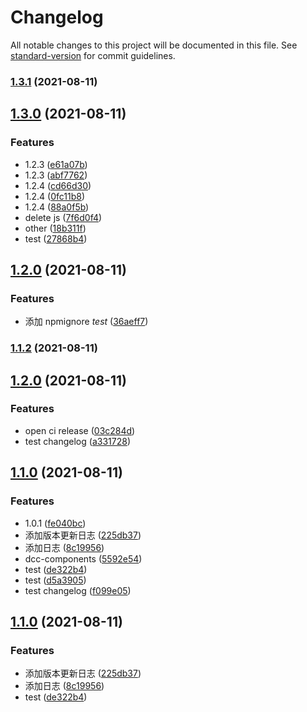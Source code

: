 # Changelog

All notable changes to this project will be documented in this file. See [standard-version](https://github.com/conventional-changelog/standard-version) for commit guidelines.

### [1.3.1](https://gitlab.codemao.cn/frontend/new-retail/dcc/dcc-tool-kit/compare/v1.3.0...v1.3.1) (2021-08-11)

## [1.3.0](https://gitlab.codemao.cn/frontend/new-retail/dcc/dcc-tool-kit/compare/v1.2.2...v1.3.0) (2021-08-11)


### Features

* 1.2.3 ([e61a07b](https://gitlab.codemao.cn/frontend/new-retail/dcc/dcc-tool-kit/commit/e61a07b5a5dc93766f8bcfaa01d16bda83c9001f))
* 1.2.3 ([abf7762](https://gitlab.codemao.cn/frontend/new-retail/dcc/dcc-tool-kit/commit/abf776287563bd0cda14324bb8bb38b961f88972))
* 1.2.4 ([cd66d30](https://gitlab.codemao.cn/frontend/new-retail/dcc/dcc-tool-kit/commit/cd66d3077a38a0be481e65e1556220082ac85353))
* 1.2.4 ([0fc11b8](https://gitlab.codemao.cn/frontend/new-retail/dcc/dcc-tool-kit/commit/0fc11b84344bb47b28da69090d88f59271fff104))
* 1.2.4 ([88a0f5b](https://gitlab.codemao.cn/frontend/new-retail/dcc/dcc-tool-kit/commit/88a0f5bb029b85056a4c9ee750b090ccdf166214))
* delete js ([7f6d0f4](https://gitlab.codemao.cn/frontend/new-retail/dcc/dcc-tool-kit/commit/7f6d0f461597358ba077711119349724ab30b097))
* other ([18b311f](https://gitlab.codemao.cn/frontend/new-retail/dcc/dcc-tool-kit/commit/18b311fac25bbf00828eda34a1767e858fe38183))
* test ([27868b4](https://gitlab.codemao.cn/frontend/new-retail/dcc/dcc-tool-kit/commit/27868b40d0bc392f80612da884771d9f2f868d82))

## [1.2.0](https://gitlab.codemao.cn/frontend/new-retail/dcc/dcc-tool-kit/compare/v1.1.2...v1.2.0) (2021-08-11)


### Features

* 添加 npmignore _test_ ([36aeff7](https://gitlab.codemao.cn/frontend/new-retail/dcc/dcc-tool-kit/commit/36aeff7e89b95adef3e104a5c55a51211ddb7bdc))

### [1.1.2](https://gitlab.codemao.cn/frontend/new-retail/dcc/dcc-tool-kit/compare/v1.2.0...v1.1.2) (2021-08-11)

## [1.2.0](https://gitlab.codemao.cn/frontend/new-retail/dcc/dcc-tool-kit/compare/v1.1.0...v1.2.0) (2021-08-11)


### Features

* open ci release ([03c284d](https://gitlab.codemao.cn/frontend/new-retail/dcc/dcc-tool-kit/commit/03c284d115cdc008e12e06875c87043c9dfa66a3))
* test changelog ([a331728](https://gitlab.codemao.cn/frontend/new-retail/dcc/dcc-tool-kit/commit/a331728fa2e3a8a6ea597c03f2b1bdc9b66cdeeb))

## [1.1.0](https://gitlab.codemao.cn/frontend/new-retail/dcc/dcc-tool-kit/compare/v0.1.3...v1.1.0) (2021-08-11)


### Features

* 1.0.1 ([fe040bc](https://gitlab.codemao.cn/frontend/new-retail/dcc/dcc-tool-kit/commit/fe040bc7127a0575c0b8e528d311478dc44586f1))
* 添加版本更新日志 ([225db37](https://gitlab.codemao.cn/frontend/new-retail/dcc/dcc-tool-kit/commit/225db378465747f34194155badfa2ea9cc4abbfe))
* 添加日志 ([8c19956](https://gitlab.codemao.cn/frontend/new-retail/dcc/dcc-tool-kit/commit/8c19956716210a272c3042b95b9ffdc2188490ca))
* dcc-components ([5592e54](https://gitlab.codemao.cn/frontend/new-retail/dcc/dcc-tool-kit/commit/5592e54be747cd466937f1752c4dc7b16624ae2a))
* test ([de322b4](https://gitlab.codemao.cn/frontend/new-retail/dcc/dcc-tool-kit/commit/de322b4a197dd8283279a5106794c07fd6f996d4))
* test ([d5a3905](https://gitlab.codemao.cn/frontend/new-retail/dcc/dcc-tool-kit/commit/d5a3905d9d282a9501fe24ce4402ee08bd4972e3))
* test changelog ([f099e05](https://gitlab.codemao.cn/frontend/new-retail/dcc/dcc-tool-kit/commit/f099e052036acb09c3d649621c771cac0347c195))

## [1.1.0](https://gitlab.codemao.cn/frontend/new-retail/dcc/dcc-tool-kit/compare/v1.0.3...v1.1.0) (2021-08-11)


### Features

* 添加版本更新日志 ([225db37](https://gitlab.codemao.cn/frontend/new-retail/dcc/dcc-tool-kit/commit/225db378465747f34194155badfa2ea9cc4abbfe))
* 添加日志 ([8c19956](https://gitlab.codemao.cn/frontend/new-retail/dcc/dcc-tool-kit/commit/8c19956716210a272c3042b95b9ffdc2188490ca))
* test ([de322b4](https://gitlab.codemao.cn/frontend/new-retail/dcc/dcc-tool-kit/commit/de322b4a197dd8283279a5106794c07fd6f996d4))
